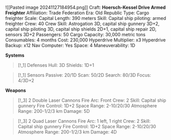 ![[Pasted image 20241127184954.png]]
Craft: **Hoersch-Kessel Drive Armed Freighter**
Affiliation: Trade Federation
Era: Old Republic
Type: Cargo freighter
Scale: Capital
Length: 390 meters
Skill: Capital ship piloting: armed freighter
Crew: 40
Crew Skill: Astrogation 3D, capital ship gunnery 3D+2, capital ship piloting 3D, capital ship shields 2D+1, capital ship repair 2D, sensors 3D+2
Passengers: 50
Cargo Capacity: 30,000 metric tons
Consumables: 4 months
Cost: 230,000
Hyperdrive Multiplier: x3
Hyperdrive Backup: x12
Nav Computer: Yes
Space: 4
Maneuverability: 1D

**Systems**
> [!_1] Defenses
> Hull: 3D
> Shields: 1D+1

> [!_1] Sensors
> Passive: 20/1D
> Scan: 50/2D
> Search: 80/3D
> Focus: 4/3D+2

**Weapons**
> [!_3] 2 Double Laser Cannons
> Fire Arc: Front
> Crew: 2
> Skill: Capital ship gunnery
> Fire Control: 1D+2
> Space Range: 2-10/20/30
> Atmosphere Range: 200-1/2/3 km
> Damage: 5D

> [!_3] 2 Quad Laser Cannons
> Fire Arc: 1 left, 1 right
> Crew: 2
> Skill: Capital ship gunnery
> Fire Control: 1D+2
> Space Range: 2-10/20/30
> Atmosphere Range: 200-1/2/3 km
> Damage: 4D


